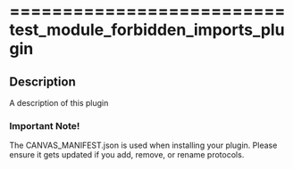 ==========================
test_module_forbidden_imports_plugin
==========================

## Description

A description of this plugin

### Important Note!

The CANVAS_MANIFEST.json is used when installing your plugin. Please ensure it
gets updated if you add, remove, or rename protocols.
